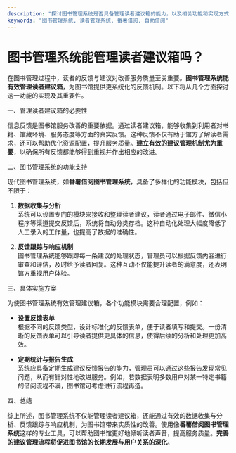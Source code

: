 ```yaml
---
description: "探讨图书管理系统是否具备管理读者建议箱的能力，以及相关功能和实现方式。"
keywords: "图书管理系统, 读者管理系统, 番薯借阅, 自助借阅"
---
```

# 图书管理系统能管理读者建议箱吗？

在图书管理过程中，读者的反馈与建议对改善服务质量至关重要。**图书管理系统能有效管理读者建议箱**，为图书馆提供更系统化的反馈机制。以下将从几个方面探讨这一功能的实现及其重要性。

一、管理读者建议箱的必要性

信息反馈是图书馆服务改善的重要依据。通过读者建议箱，能够收集到利用者对书籍、馆藏环境、服务态度等方面的真实反馈。这种反馈不仅有助于馆方了解读者需求，还可以帮助优化资源配置，提升服务质量。**建立有效的建议管理机制尤为重要**，以确保所有反馈都能够得到重视并作出相应的改进。

二、图书管理系统的功能支持

现代图书管理系统，如**番薯借阅图书管理系统**，具备了多样化的功能模块，包括但不限于：  

1. **数据收集与分析**  
系统可以设置专门的模块来接收和整理读者建议，读者通过电子邮件、微信小程序等渠道提交反馈后，系统将自动分类存档。这种自动化处理大幅度降低了人工录入的工作量，也提高了数据的准确性。

2. **反馈跟踪与响应机制**  
图书管理系统能够跟踪每一条建议的处理状态，管理员可以根据反馈内容进行审查和评估，及时给予读者回复。这种互动不仅能提升读者的满意度，还表明馆方重视用户体验。

三、具体实施方案

为使图书管理系统有效管理建议箱，各个功能模块需要合理配置，例如：  

- **设置反馈表单**  
根据不同的反馈类型，设计标准化的反馈表单，便于读者填写和提交。一份清晰的反馈表单可以引导读者提供更具体的信息，使得后续的分析和处理更加高效。

- **定期统计与报告生成**  
系统应具备定期生成建议反馈报告的能力，管理员可以通过这些报告发现常见问题，从而有针对性地改进服务。例如，若数据表明多数用户对某一特定书籍的借阅流程不满，图书馆可考虑进行流程再造。

四、总结

综上所述，图书管理系统不仅能管理读者建议箱，还能通过有效的数据收集与分析、反馈跟踪与响应机制，为图书馆带来实质性的改善。使用像**番薯借阅图书管理系统**这样的专业工具，可以帮助图书馆更好地倾听读者声音，提高服务质量。**完善的建议管理流程将促进图书馆的长期发展与用户关系的深化**。
